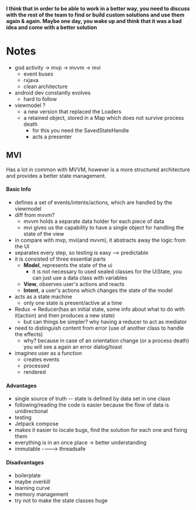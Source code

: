 
**I think that in order to be able to work in a better way, you need to discuss with
the rest of the team to find or build custom solutions and use them again & again. Maybe one day, you
wake up and think that it was a bad idea and come with a better solution**

# Notes

* god activity -> mvp -> mvvm -> mvi
  * event buses
  * rxjava
  * clean architecture
* android dev constantly evolves
  * hard to follow
* viewmodel ? 
  * a new version that replaced the Loaders
  * a retained object, stored in a Map which does not survive process death
    * for this you need the SavedStateHandle
    * acts a presenter

## MVI

Has a lot in common with MVVM, however is a more structured architecture and provides a better 
state management. <br/>

#### Basic Info

  * defines a set of events/intents/actions, which are handled by the viewmodel
  * diff from mvvm?
    * mvvm holds a separate data holder for each piece of data
    * mvi gives us the capability to have a single object for handling the state of the view
  * in compare with mvp, mvi(and mvvm), it abstracts away the logic from the UI
  * separates every step, so testing is easy --> predictable
  * it is consisted of three essential parts 
    * **Model**, represents the state of the ui
      * it is not necessary to used  sealed classes for the UiState, you can just use a data class with variables
    * **View**,   observes user's actions and reacts
    * **Intent**, a user's actions which changes the state of the model
  * acts as a state machine
    * only one state is present/active at a time
  * Redux -> Reducer(has an initial state, some info about what to do with it(action) and then produces a new state)
    * but can things be simpler? why having a reducer to act as mediator
  * need to distinguish content from error (use of another class to handle the effects)
    * why? because in case of an orientation change (or a process death) you will see a again an error dialog/toast
  * imagines user as a function
    * creates events
    * processed
    * rendered


#### Advantages
* single source of truth -- state is defined by data set in one class
* following/reading the code is easier because the flow of data is unidirectional
* testing
* Jetpack compose
* makes it easier to locate bugs, find the solution for each one and fixing them
* everything is in an once place -> better understanding
* immutable ----> threadsafe

#### Disadvantages
* boilerplate
* maybe overkill
* learning curve
* memory management
* try not to make the state classes huge





